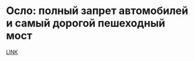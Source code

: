 # Осло: полный запрет автомобилей и самый дорогой пешеходный мост



[LINK](https://varlamov.ru/2252991.html)